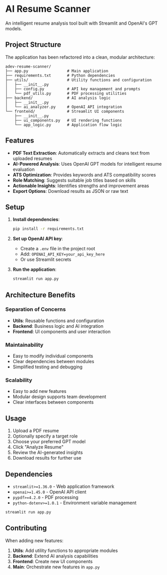 # AI Resume Scanner

An intelligent resume analysis tool built with Streamlit and OpenAI's GPT models.

## Project Structure

The application has been refactored into a clean, modular architecture:

```
adev-resume-scanner/
├── app.py                 # Main application
├── requirements.txt       # Python dependencies
├── utils/                 # Utility functions and configuration
│   ├── __init__.py
│   ├── config.py          # API key management and prompts
│   └── pdf_utils.py       # PDF processing utilities
├── backend/               # AI analysis logic
│   ├── __init__.py
│   └── ai_analyzer.py     # OpenAI API integration
└── frontend/              # Streamlit UI components
    ├── __init__.py
    ├── ui_components.py   # UI rendering functions
    └── app_logic.py       # Application flow logic
```

## Features

-   **PDF Text Extraction**: Automatically extracts and cleans text from uploaded resumes
-   **AI-Powered Analysis**: Uses OpenAI GPT models for intelligent resume evaluation
-   **ATS Optimization**: Provides keywords and ATS compatibility scores
-   **Role Matching**: Suggests suitable job titles based on skills
-   **Actionable Insights**: Identifies strengths and improvement areas
-   **Export Options**: Download results as JSON or raw text

## Setup

1. **Install dependencies**:

    ```bash
    pip install -r requirements.txt
    ```

2. **Set up OpenAI API key**:

    - Create a `.env` file in the project root
    - Add: `OPENAI_API_KEY=your_api_key_here`
    - Or use Streamlit secrets

3. **Run the application**:

    ```bash
    streamlit run app.py
    ```

## Architecture Benefits

### **Separation of Concerns**

-   **Utils**: Reusable functions and configuration
-   **Backend**: Business logic and AI integration
-   **Frontend**: UI components and user interaction

### **Maintainability**

-   Easy to modify individual components
-   Clear dependencies between modules
-   Simplified testing and debugging

### **Scalability**

-   Easy to add new features
-   Modular design supports team development
-   Clear interfaces between components

## Usage

1. Upload a PDF resume
2. Optionally specify a target role
3. Choose your preferred GPT model
4. Click "Analyze Resume"
5. Review the AI-generated insights
6. Download results for further use

## Dependencies

-   `streamlit>=1.36.0` - Web application framework
-   `openai>=1.45.0` - OpenAI API client
-   `pypdf>=4.2.0` - PDF processing
-   `python-dotenv>=1.0.1` - Environment variable management

```bash
streamlit run app.py
```

## Contributing

When adding new features:

1. **Utils**: Add utility functions to appropriate modules
2. **Backend**: Extend AI analysis capabilities
3. **Frontend**: Create new UI components
4. **Main**: Orchestrate new features in `app.py`
